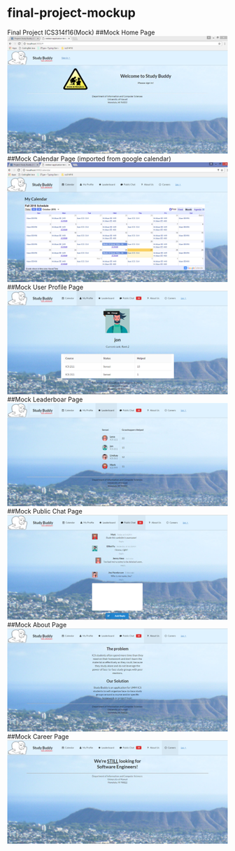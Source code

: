 # final-project-mockup
Final Project ICS314f16(Mock)
##Mock Home Page
![home](https://github.com/jonkiote/final-project-mockup/blob/master/doc/home.PNG?raw=tru "Home Page")
##Mock Calendar Page (imported from google calendar)
![cal](https://github.com/jonkiote/final-project-mockup/blob/master/doc/cal.PNG?raw=tru "Calendar Page")
##Mock User Profile Page
![prof](https://github.com/jonkiote/final-project-mockup/blob/master/doc/prof.PNG?raw=true "Profile Page")
##Mock Leaderboar Page
![lead](https://github.com/jonkiote/final-project-mockup/blob/master/doc/lead.PNG?raw=tru "Leaderboard Page")
##Mock Public Chat Page
![pub](https://github.com/jonkiote/final-project-mockup/blob/master/doc/pub.PNG?raw=tru "Public Chat Page")
##Mock About Page
![about](https://github.com/jonkiote/final-project-mockup/blob/master/doc/about.PNG?raw=tru "About Us Page")
##Mock Career Page
![career](https://github.com/jonkiote/final-project-mockup/blob/master/doc/career.PNG?raw=tru "Career Page")
